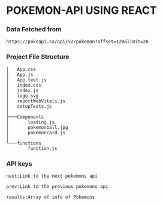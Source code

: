 # POKEMON-API USING REACT

### Data Fetched from 
```https://pokeapi.co/api/v2/pokemon?offset=120&limit=20```

### Project File Structure
```C:.
│   App.css
│   App.js
│   App.test.js
│   index.css
│   index.js
│   logo.svg
│   reportWebVitals.js
│   setupTests.js
│
├───Components
│       loading.js
│       pokemonball.jpg
│       pokemoncard.js
│
└───functions
        function.js
 ```

### API keys
```
next:Link to the next pokemons api

prev:Link to the previous pokemons api

results:Array of info of Pokemons

```